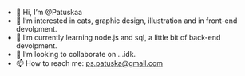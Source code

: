 - 👋 Hi, I’m @Patuskaa
- 👀 I’m interested in cats, graphic design, illustration and in front-end devolpment. 
- 🌱 I’m currently learning node.js and sql, a little bit of back-end devolpment. 
- 💞️ I’m looking to collaborate on ...idk. 
- 📫 How to reach me: ps.patuska@gmail.com

<!---
Patuskaa/Patuskaa is a ✨ special ✨ repository because its `README.md` (this file) appears on your GitHub profile.
You can click the Preview link to take a look at your changes.
--->
